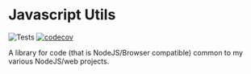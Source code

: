 # Javascript Utils

![Tests](https://github.com/schel-d/schel-d-utils/actions/workflows/tests.yml/badge.svg)
[![codecov](https://codecov.io/gh/schel-d/schel-d-utils/branch/master/graph/badge.svg?token=87P6KBJT1A)](https://codecov.io/gh/schel-d/schel-d-utils)

A library for code (that is NodeJS/Browser compatible) common to my various
NodeJS/web projects.
